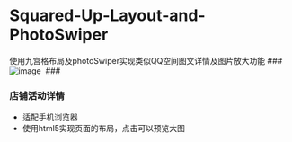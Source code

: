# Squared-Up-Layout-and-PhotoSwiper
使用九宫格布局及photoSwiper实现类似QQ空间图文详情及图片放大功能
### 
![image](https://github.com/jianghong1992/Squared-Up-Layout-and-PhotoSwiper/blob/master/screenshot.png)
 ###  
### 店铺活动详情
* 适配手机浏览器
* 使用html5实现页面的布局，点击可以预览大图
